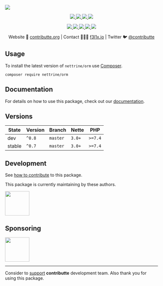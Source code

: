 ![](https://heatbadger.now.sh/github/readme/contributte/doctrine-orm/)

<p align=center>
  <a href="https://github.com/contributte/doctrine-orm/actions">
    <img src="https://badgen.net/github/checks/nettrine/orm/master?cache=300">
  </a>
  <a href="https://coveralls.io/r/nettrine/orm">
    <img src="https://badgen.net/coveralls/c/github/nettrine/orm?cache=300">
  </a>
  <a href="https://packagist.org/packages/nettrine/orm">
    <img src="https://badgen.net/packagist/dm/nettrine/orm">
  </a>
  <a href="https://packagist.org/packages/nettrine/orm">
    <img src="https://badgen.net/packagist/v/nettrine/orm">
  </a>
</p>
<p align=center>
  <a href="https://packagist.org/packages/nettrine/orm">
    <img src="https://badgen.net/packagist/php/nettrine/orm">
  </a>
  <a href="https://github.com/contributte/doctrine-orm">
    <img src="https://badgen.net/github/license/contributte/doctrine-orm">
  </a>
  <a href="http://bit.ly/apittegitter">
    <img src="https://badgen.net/badge/chat/apitte/cyan">
  </a>
  <a href="https://bit.ly/cttfo">
    <img src="https://badgen.net/badge/support/forum/yellow">
  </a>
  <a href="https://contributte.org/partners.html">
    <img src="https://badgen.net/badge/become/a%20patron/F96854">
  </a>
<p>

<p align=center>
Website 🚀 <a href="https://contributte.org">contributte.org</a> | Contact 👨🏻‍💻 <a href="https://f3l1x.io">f3l1x.io</a> | Twitter 🐦 <a href="https://twitter.com/contributte">@contributte</a>
</p>

## Usage

To install the latest version of `nettrine/orm` use [Composer](https://getcomposer.com).

```
composer require nettrine/orm
```

## Documentation

For details on how to use this package, check out our [documentation](.docs).

## Versions

| State       | Version     | Branch   | Nette  | PHP     |
|-------------|-------------|----------|--------|---------|
| dev         | `^0.8`      | `master` | `3.0+` | `>=7.4` |
| stable      | `^0.7`      | `master` | `3.0+` | `>=7.4` |

## Development

See [how to contribute](https://contributte.org/contributing.html) to this package.

This package is currently maintaining by these authors.

<a href="https://github.com/f3l1x">
  <img width="80" height="80" src="https://avatars2.githubusercontent.com/u/538058?v=3&s=80">
</a>

## Sponsoring

<a href="https://github.com/tlapnet">
  <img width="80" height="80" src="https://avatars1.githubusercontent.com/u/22914186?s=80&v=4">
</a>

-----

Consider to [support](https://contributte.org/partners.html) **contributte** development team.
Also thank you for using this package.
